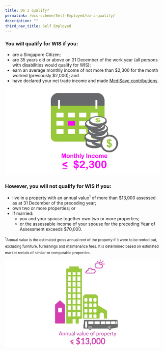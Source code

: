 ```yaml
---
title: Do I qualify?
permalink: /wis-scheme/Self-Employed/do-i-qualify/
description: ""
third_nav_title: Self Employed
---
```

### You will qualify for WIS if you:
* are a Singapore Citizen;
* are 35 years old or above on 31 December of the work year (all persons with disabilities would qualify for WIS);
* earn an average monthly income of not more than $2,300 for the month worked (previously $2,000); and
* have declared your net trade income and made [MediSave contributions](/wis-scheme/Self-Employed/what-must-i-do/).

![monthly income](/images/WIS%20Scheme/WIS2.png)

### However, you will not qualify for WIS if you:
* live in a property with an annual value<sup>1</sup> of more than $13,000 assessed as at 31 December of the preceding year;
* own two or more properties; or
* if married: 
  * you and your spouse together own two or more properties; 
  * or the assessable income of your spouse for the preceding Year of Assessment exceeds $70,000.

<sub><sup>1</sup>Annual value is the estimated gross annual rent of the property if it were to be rented out, excluding furniture, furnishings and maintenance fees. It is determined based on estimated market rentals of similar or comparable properties.</sub>

![annual value](/images/WIS%20Scheme/WIS3.png)